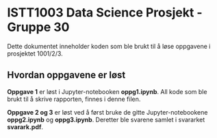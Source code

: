 # ISTT1003 Data Science Prosjekt - Gruppe 30

Dette dokumentet inneholder koden som ble brukt til å løse oppgavene i prosjektet 1001/2/3.

## Hvordan oppgavene er løst

**Oppgave 1** er løst i Jupyter-notebooken **oppg1.ipynb**. All kode som ble brukt til å skrive rapporten, finnes i denne filen.

**Oppgave 2 og 3** er løst ved å først bruke de gitte Jupyter-notebookene **oppg2.ipynb** og **oppg3.ipynb**. Deretter ble svarene samlet i svararket **svarark.pdf**.
